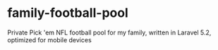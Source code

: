 # family-football-pool

Private Pick 'em NFL football pool for my family, written in Laravel 5.2, optimized for mobile devices
